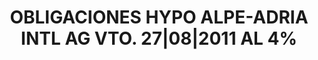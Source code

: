 ---
layout: asset
title: OBLIGACIONES HYPO ALPE-ADRIA INTL AG VTO. 27|08|2011 AL 4%
isin: XS0264828103
---